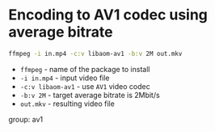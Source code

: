 # Encoding to AV1 codec using average bitrate

```bash
ffmpeg -i in.mp4 -c:v libaom-av1 -b:v 2M out.mkv
```

- `ffmpeg` - name of the package to install
- `-i in.mp4` - input video file
- `-c:v libaom-av1` - use `AV1` video codec
- `-b:v 2M` - target average bitrate is 2Mbit/s
- `out.mkv` - resulting video file

group: av1


